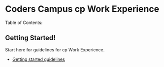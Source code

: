 # Coders Campus cp Work Experience


Table of Contents:

## Getting Started!
Start here for guidelines for cp Work Experience.
- [Getting started guidelines](WE_CP/CP_WORK_EXPERIENCE_README.md)